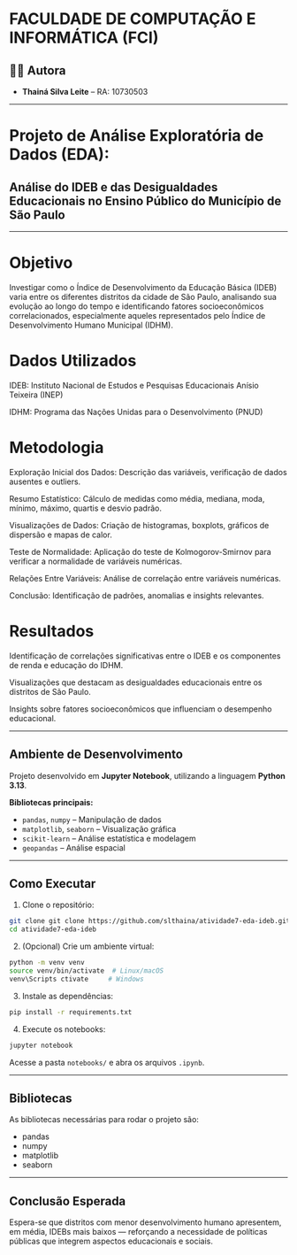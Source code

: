 # FACULDADE DE COMPUTAÇÃO E INFORMÁTICA (FCI)

## 👩‍💻 Autora

- **Thainá Silva Leite** – RA: 10730503  

---

# Projeto de Análise Exploratória de Dados (EDA):  
## Análise do IDEB e das Desigualdades Educacionais no Ensino Público do Município de São Paulo

---

# Objetivo
Investigar como o Índice de Desenvolvimento da Educação Básica (IDEB) varia entre os diferentes distritos da cidade de São Paulo, analisando sua evolução ao longo do tempo e identificando fatores socioeconômicos correlacionados, especialmente aqueles representados pelo Índice de Desenvolvimento Humano Municipal (IDHM).

# Dados Utilizados
IDEB: Instituto Nacional de Estudos e Pesquisas Educacionais Anísio Teixeira (INEP)

IDHM: Programa das Nações Unidas para o Desenvolvimento (PNUD)

# Metodologia
Exploração Inicial dos Dados: Descrição das variáveis, verificação de dados ausentes e outliers.

Resumo Estatístico: Cálculo de medidas como média, mediana, moda, mínimo, máximo, quartis e desvio padrão.

Visualizações de Dados: Criação de histogramas, boxplots, gráficos de dispersão e mapas de calor.

Teste de Normalidade: Aplicação do teste de Kolmogorov-Smirnov para verificar a normalidade de variáveis numéricas.

Relações Entre Variáveis: Análise de correlação entre variáveis numéricas.

Conclusão: Identificação de padrões, anomalias e insights relevantes.

# Resultados
Identificação de correlações significativas entre o IDEB e os componentes de renda e educação do IDHM.

Visualizações que destacam as desigualdades educacionais entre os distritos de São Paulo.

Insights sobre fatores socioeconômicos que influenciam o desempenho educacional.

---

## Ambiente de Desenvolvimento

Projeto desenvolvido em **Jupyter Notebook**, utilizando a linguagem **Python 3.13**.

**Bibliotecas principais:**

- `pandas`, `numpy` – Manipulação de dados  
- `matplotlib`, `seaborn` – Visualização gráfica  
- `scikit-learn` – Análise estatística e modelagem  
- `geopandas` – Análise espacial  

---

## Como Executar

1. Clone o repositório:
```bash
git clone git clone https://github.com/slthaina/atividade7-eda-ideb.git
cd atividade7-eda-ideb
```

2. (Opcional) Crie um ambiente virtual:
```bash
python -m venv venv
source venv/bin/activate  # Linux/macOS
venv\Scripts ctivate     # Windows
```

3. Instale as dependências:
```bash
pip install -r requirements.txt
```

4. Execute os notebooks:
```bash
jupyter notebook
```
Acesse a pasta `notebooks/` e abra os arquivos `.ipynb`.

---

##  Bibliotecas

As bibliotecas necessárias para rodar o projeto são:

- pandas
- numpy
- matplotlib
- seaborn

---

## Conclusão Esperada

Espera-se que distritos com menor desenvolvimento humano apresentem, em média, IDEBs mais baixos — reforçando a necessidade de políticas públicas que integrem aspectos educacionais e sociais.

